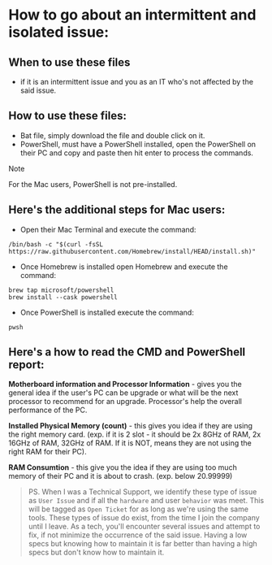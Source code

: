 # How to go about an intermittent and isolated issue:

## When to use these files
 - if it is an intermittent issue and you as an IT who's not affected by the said issue.

## How to use these files: 
 - Bat file, simply download the file and double click on it.
 - PowerShell, must have a PowerShell installed, open the PowerShell on their PC and copy and paste then hit enter to process the commands.

> [!NOTE]
> For the Mac users, PowerShell is not pre-installed.

## Here's the additional steps for Mac users: 
 - Open their Mac Terminal and execute the command: 
```
/bin/bash -c "$(curl -fsSL https://raw.githubusercontent.com/Homebrew/install/HEAD/install.sh)"
```
 - Once Homebrew is installed open Homebrew and execute the command: 
```
brew tap microsoft/powershell
brew install --cask powershell
```
 - Once PowerShell is installed execute the command: 
```
pwsh
```

## Here's a how to read the CMD and PowerShell report: 

**Motherboard information and Processor Information** - gives you the general idea if the user's PC can be upgrade or what will be the next processor to recommend for an upgrade. Processor's help the overall performance of the PC.

**Installed Physical Memory (count)** - this gives you idea if they are using the right memory card.
(exp. if it is 2 slot - it should be 2x 8GHz of RAM, 2x 16GHz of RAM, 32GHz of RAM. If it is NOT, means they are not using the right RAM for their PC).


**RAM Consumtion** - this give you the idea if they are using too much memory of their PC and it is about to crash. (exp. below 20.99999)


> PS. When I was a Technical Support, we identify these type of issue as `User Issue` and if all the `hardware` and user `behavior` was meet. This will be tagged as `Open Ticket` for as long as we're using the same tools. These types of issue do exist, from the time I join the company until I leave. As a tech, you'll encounter several issues and attempt to fix, if not minimize the occurrence of the said issue. Having a low specs but knowing how to maintain it is far better than having a high specs but don't know how to maintain it.